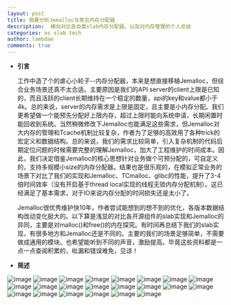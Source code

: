```yaml
---
layout: post
title: 简要分析Jemalloc与常见内存分配器
description:  横向对比各自类slab内存分配器，以及对内存管理的个人总结
categories: os slab tech
author: lambdae
comments: true
---
```


*  **引言**

    工作中造了个的虐心小轮子--内存分配器，本来是想直接移植Jemalloc，但综合业务场景还真不太合适。主要原因是我们的API server的client上限是已知的，而且活跃的client长期维持在一个稳定的数量，api的key和value都小于4k。总的来说，server的内存需求是上限是固定，且主要是小内存分配。我们更希望做一个能预先分配好上限内存，超过上限时能向系统申请，长期闲置时能回收到系统。当然稍微修改下Jemalloc也能满足这些需求，但Jemalloc对大内存的管理和Tcache机制比较复杂，作者为了足够的高效用了各种trick的宏定义和数据结构。总的来说，我们的需求比较简单，引入复杂机制的代码后期定位问题的时候需要完整的理解Jemalloc，加大了工程维护的时间成本。因此，我们决定借鉴Jemalloc的核心思想针对业务做个可预分配的，可自定义的，支持多规模小size的内存分配器。结果也是很乐观的，在模拟正常业务的场景下对比了我们的实现和Jemalloc、TCmalloc、glibc的性能，提升了3-4倍时间效率（没有开启基于thread local实现的线程无锁内存分配机制）。这已经满足了基本需求，对于IO来说内存分配的时间损失还是太小了。


    Jemalloc很优秀维护快10年，作者尝试能想到的想不到的优化，各版本数据结构改动变化挺大的。以下算是浅显的对比各开源组件的slab实现和Jemalloc的异同，主要是对malloc()和free()的内在探究。有时间再总结下我们的slab实现，有很多地方和Jemalloc还是不同的。主要的我们的场景足够简单，不需要做成通用的模块。也希望能听到不同的声音，激励提高。毕竟这些资料都是一点一点查阅积累的，纰漏和错误难免，见谅！


* **简述**


![image](https://raw.githubusercontent.com/lambdae/lambdae.github.io/master/images/InsideJemalloc/幻灯片1.PNG)
![image](https://raw.githubusercontent.com/lambdae/lambdae.github.io/master/images/InsideJemalloc/幻灯片2.PNG)
![image](https://raw.githubusercontent.com/lambdae/lambdae.github.io/master/images/InsideJemalloc/幻灯片3.PNG)
![image](https://raw.githubusercontent.com/lambdae/lambdae.github.io/master/images/InsideJemalloc/幻灯片4.PNG)
![image](https://raw.githubusercontent.com/lambdae/lambdae.github.io/master/images/InsideJemalloc/幻灯片5.PNG)
![image](https://raw.githubusercontent.com/lambdae/lambdae.github.io/master/images/InsideJemalloc/幻灯片6.PNG)
![image](https://raw.githubusercontent.com/lambdae/lambdae.github.io/master/images/InsideJemalloc/幻灯片7.PNG)
![image](https://raw.githubusercontent.com/lambdae/lambdae.github.io/master/images/InsideJemalloc/幻灯片8.PNG)
![image](https://raw.githubusercontent.com/lambdae/lambdae.github.io/master/images/InsideJemalloc/幻灯片9.PNG)
![image](https://raw.githubusercontent.com/lambdae/lambdae.github.io/master/images/InsideJemalloc/幻灯片10.PNG)
![image](https://raw.githubusercontent.com/lambdae/lambdae.github.io/master/images/InsideJemalloc/幻灯片11.PNG)
![image](https://raw.githubusercontent.com/lambdae/lambdae.github.io/master/images/InsideJemalloc/幻灯片12.PNG)
![image](https://raw.githubusercontent.com/lambdae/lambdae.github.io/master/images/InsideJemalloc/幻灯片13.PNG)
![image](https://raw.githubusercontent.com/lambdae/lambdae.github.io/master/images/InsideJemalloc/幻灯片14.PNG)
![image](https://raw.githubusercontent.com/lambdae/lambdae.github.io/master/images/InsideJemalloc/幻灯片15.PNG)
![image](https://raw.githubusercontent.com/lambdae/lambdae.github.io/master/images/InsideJemalloc/幻灯片16.PNG)
![image](https://raw.githubusercontent.com/lambdae/lambdae.github.io/master/images/InsideJemalloc/幻灯片17.PNG)
![image](https://raw.githubusercontent.com/lambdae/lambdae.github.io/master/images/InsideJemalloc/幻灯片18.PNG)
![image](https://raw.githubusercontent.com/lambdae/lambdae.github.io/master/images/InsideJemalloc/幻灯片19.PNG)
![image](https://raw.githubusercontent.com/lambdae/lambdae.github.io/master/images/InsideJemalloc/幻灯片20.PNG)
![image](https://raw.githubusercontent.com/lambdae/lambdae.github.io/master/images/InsideJemalloc/幻灯片21.PNG)
![image](https://raw.githubusercontent.com/lambdae/lambdae.github.io/master/images/InsideJemalloc/幻灯片22.PNG)


